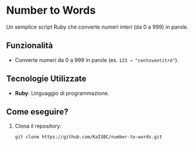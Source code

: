 # Number to Words

Un semplice script Ruby che converte numeri interi (da 0 a 999) in parole.

## Funzionalità
- Converte numeri da 0 a 999 in parole (es. `123 → "centoventitré"`).

## Tecnologie Utilizzate
- **Ruby**: Linguaggio di programmazione.

## Come eseguire?
1. Clona il repository:
   ```bash
   git clone https://github.com/KaISBC/number-to-words.git
